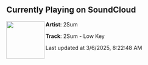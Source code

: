## Currently Playing on SoundCloud

[<img align="left" width="100" src="https://i1.sndcdn.com/artworks-PbER2VitcCdzSfH3-LQsOzA-t500x500.jpg">](https://soundcloud.com/wtfsthatsound/2sum-low-key?in=saxurn/sets/just-say-yo-to-rugs)

**Artist**: 2Sum 

**Track**: 2Sum - Low Key

Last updated at 3/6/2025, 8:22:48 AM

